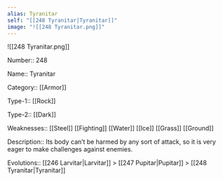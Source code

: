 ```yaml
---
alias: Tyranitar
self: "[[248 Tyranitar|Tyranitar]]"
image: "![[248 Tyranitar.png]]"
---
```


![[248 Tyranitar.png]]


Number:: 248

Name:: Tyranitar

Category:: [[Armor]]

Type-1:: [[Rock]]

Type-2:: [[Dark]]

Weaknesses:: [[Steel]] [[Fighting]] [[Water]] [[Ice]] [[Grass]] [[Ground]]

Description:: Its body can’t be harmed by any sort of attack, so it is very eager to make challenges against enemies.

Evolutions:: [[246 Larvitar|Larvitar]] > [[247 Pupitar|Pupitar]] > [[248 Tyranitar|Tyranitar]]